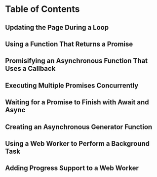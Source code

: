 # Table of Contents

## Updating the Page During a Loop

## Using a Function That Returns a Promise

## Promisifying an Asynchronous Function That Uses a Callback

## Executing Multiple Promises Concurrently

## Waiting for a Promise to Finish with Await and Async

## Creating an Asynchronous Generator Function

## Using a Web Worker to Perform a Background Task

## Adding Progress Support to a Web Worker
